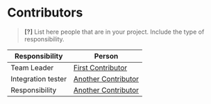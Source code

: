 # Contributors

> **[?]** List here people that are in your project. Include the type of responsibility.

Responsibility     | Person
------------------ | ---------------------------------------------------------
Team Leader        | [First Contributor](http://example.com/PersonalWebsite)
Integration tester | [Another Contributor](http://example.com/PersonalWebsite)
Responsibility     | [Another Contributor](http://example.com/PersonalWebsite)
